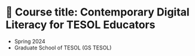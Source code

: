 # 🌿 Course title: Contemporary Digital Literacy for TESOL Educators

+ Spring 2024
+ Graduate School of TESOL (GS TESOL)

